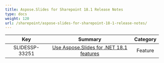 ```yaml
---
title: Aspose.Slides for Sharepoint 18.1 Release Notes
type: docs
weight: 120
url: /sharepoint/aspose-slides-for-sharepoint-18-1-release-notes/
---
```


|**Key** |**Summary** |**Category** |
| :-: | :-: | :-: |
|SLIDESSP-33251|[Use Aspose.Slides for .NET 18.1 features](https://docs.aspose.com/display/slidesnet/Aspose.Slides+for+.NET+18.1+Release+Notes)|Feature|

